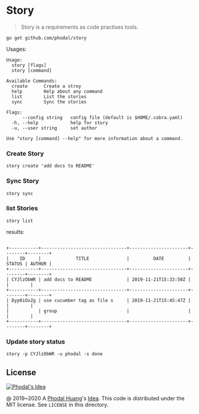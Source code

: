 # Story

> Story is a requirements as code practises tools.


```
go get github.com/phodal/story
```

Usages:

```
Usage:
  story [flags]
  story [command]

Available Commands:
  create      Create a stroy
  help        Help about any command
  list        List the stories
  sync        Sync the stories

Flags:
      --config string   config file (default is $HOME/.cobra.yaml)
  -h, --help            help for story
  -u, --user string     set author

Use "story [command] --help" for more information about a command.
```

### Create Story

```
story create 'add docs to README'
```

### Sync Story

```
story sync
```

### list Stories

```
story list
```

results:

```

+-----------+--------------------------------+----------------------+--------+--------+
|    ID     |             TITLE              |         DATE         | STATUS | AUTHOR |
+-----------+--------------------------------+----------------------+--------+--------+
| CYJlzObWR | add docs to README             | 2019-11-21T15:33:50Z |        |        |
+-----------+--------------------------------+----------------------+--------+--------+
| Dyp0iOxZg | use cucumber tag as file s     | 2019-11-21T15:45:47Z |        |        |
|           | group                          |                      |        |        |
+-----------+--------------------------------+----------------------+--------+--------+
```

### Update story status

```
story -p CYJlzObWR -u phodal -s done
```


License
---

[![Phodal's Idea](http://brand.phodal.com/shields/idea-small.svg)](http://ideas.phodal.com/)

@ 2019~2020 A [Phodal Huang](https://www.phodal.com)'s [Idea](http://github.com/phodal/ideas).  This code is distributed under the MIT license. See `LICENSE` in this directory.
